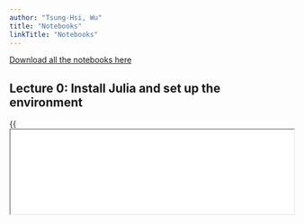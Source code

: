 ```yaml
---
author: "Tsung-Hsi, Wu"
title: "Notebooks"
linkTitle: "Notebooks"
---
```


[Download all the notebooks here](https://drive.google.com/drive/folders/1tRQTVFiEOeEYIrP9cv_5bMYBQehGIXP3?usp=sharing)
## Lecture 0: Install Julia and set up the environment
{{<iframe src="L00.html" width=100% tryautoheight=false >}}

## Lecture 1: Brief introduction to Julia and a tutorial for beginners
{{<iframe src="L01.html" width=100% tryautoheight=false >}}
